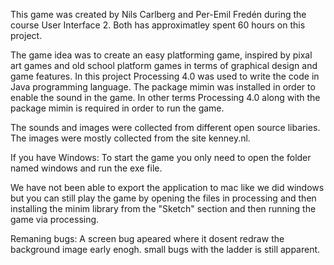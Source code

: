 This game was created by Nils Carlberg and Per-Emil Fredén during the course User Interface 2. Both has approximatley spent 60 hours on this project.

The game idea was to create an easy platforming game, inspired by pixal art games and old school platform games in terms of graphical design and game features.
In this project Processing 4.0 was used to write the code in Java programming language. The package mimin was installed in order to enable the sound in the game. In other terms Processing 4.0 along with the package mimin is required in order to run the game.

The sounds and images were collected from different open source libaries. The images were mostly collected from the site kenney.nl.

If you have Windows:
To start the game you only need to open the folder named windows and run the exe file.

We have not been able to export the application to mac like we did windows but you can still play the game by opening the files in processing and then installing the minim library from the "Sketch" section and then running the game via processing.

Remaning bugs: A screen bug apeared where it dosent redraw the background image early enogh. small bugs with the ladder is still apparent.
